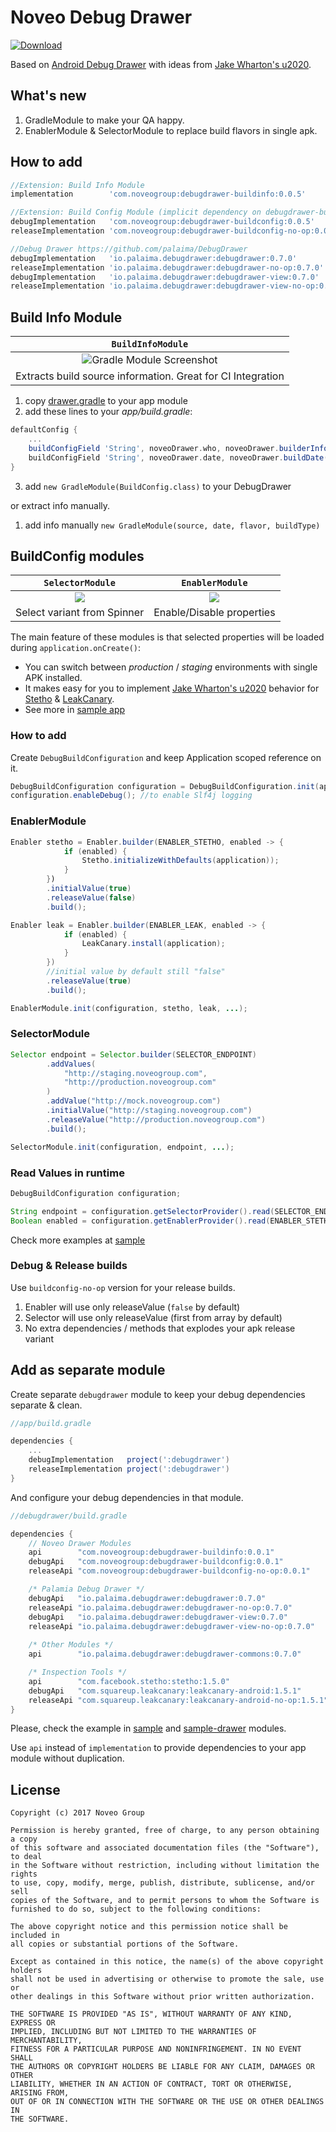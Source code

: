 # Noveo Debug Drawer
 [ ![Download](https://api.bintray.com/packages/noveo-nsk/maven/debugdrawer-base/images/download.svg) ](https://bintray.com/noveo-nsk/maven/debugdrawer-base/_latestVersion)
 
Based on [Android Debug Drawer](https://github.com/palaima/DebugDrawer) with ideas from [Jake Wharton's u2020](https://github.com/JakeWharton/u2020).

## What's new

1. GradleModule to make your QA happy.
2. EnablerModule & SelectorModule to replace build flavors in single apk.

## How to add

```groovy
//Extension: Build Info Module
implementation        'com.noveogroup:debugdrawer-buildinfo:0.0.5'

//Extension: Build Config Module (implicit dependency on debugdrawer-buildconfig-base)
debugImplementation   'com.noveogroup:debugdrawer-buildconfig:0.0.5'
releaseImplementation 'com.noveogroup:debugdrawer-buildconfig-no-op:0.0.5'

//Debug Drawer https://github.com/palaima/DebugDrawer
debugImplementation   'io.palaima.debugdrawer:debugdrawer:0.7.0'
releaseImplementation 'io.palaima.debugdrawer:debugdrawer-no-op:0.7.0'
debugImplementation   'io.palaima.debugdrawer:debugdrawer-view:0.7.0'
releaseImplementation 'io.palaima.debugdrawer:debugdrawer-view-no-op:0.7.0'
```

## Build Info Module

| `BuildInfoModule` |  
| :---: | 
| ![Gradle Module Screenshot](images/gradle-module.png) | 
| Extracts build source information. Great for CI Integration | 

1. copy [drawer.gradle](/sample/drawer.gradle) to your app module
2. add these lines to your _app/build.gradle_:
```groovy
defaultConfig {
    ...
    buildConfigField 'String', noveoDrawer.who, noveoDrawer.builderInfo()
    buildConfigField 'String', noveoDrawer.date, noveoDrawer.buildDate()
}
```
3. add `new GradleModule(BuildConfig.class)` to your DebugDrawer 

or extract info manually.

1. add info manually `new GradleModule(source, date, flavor, buildType)`

## BuildConfig modules

| `SelectorModule` | `EnablerModule` |
| :---: | :---: |
| ![](images/selector-module.png) | ![](images/enabler-module.png) |
| Select variant from Spinner | Enable/Disable properties | 

The main feature of these modules is that selected properties will be loaded during `application.onCreate()`:

* You can switch between _production_ / _staging_ environments with single APK installed.
* It makes easy for you to implement [Jake Wharton's u2020](https://github.com/JakeWharton/u2020) behavior for [Stetho](http://facebook.github.io/stetho/) & [LeakCanary](https://github.com/square/leakcanary).
* See more in [sample app](sample)

### How to add

Create `DebugBuildConfiguration` and keep Application scoped reference on it.

```java
DebugBuildConfiguration configuration = DebugBuildConfiguration.init(application);
configuration.enableDebug(); //to enable Slf4j logging
```

### EnablerModule

```java
Enabler stetho = Enabler.builder(ENABLER_STETHO, enabled -> {
            if (enabled) {
                Stetho.initializeWithDefaults(application));
            }
        })
        .initialValue(true)
        .releaseValue(false)
        .build();

Enabler leak = Enabler.builder(ENABLER_LEAK, enabled -> {
            if (enabled) {
                LeakCanary.install(application);
            }
        })
        //initial value by default still "false"
        .releaseValue(true) 
        .build();

EnablerModule.init(configuration, stetho, leak, ...);
```

### SelectorModule

```java
Selector endpoint = Selector.builder(SELECTOR_ENDPOINT)
        .addValues(
            "http://staging.noveogroup.com",
            "http://production.noveogroup.com"
        )
        .addValue("http://mock.noveogroup.com")
        .initialValue("http://staging.noveogroup.com")
        .releaseValue("http://production.noveogroup.com")
        .build();

SelectorModule.init(configuration, endpoint, ...);
```

### Read Values in runtime

```java
DebugBuildConfiguration configuration;

String endpoint = configuration.getSelectorProvider().read(SELECTOR_ENDPOINT);
Boolean enabled = configuration.getEnablerProvider().read(ENABLER_STETHO);
```

Check more examples at [sample](sample)

### Debug & Release builds

Use `buildconfig-no-op` version for your release builds. 

1. Enabler will use only releaseValue (`false` by default)
2. Selector will use only releaseValue (first from array by default)
3. No extra dependencies / methods that explodes your apk release variant

## Add as separate module

Create separate `debugdrawer` module to keep your debug dependencies separate & clean. 

```groovy
//app/build.gradle

dependencies {
    ...
    debugImplementation   project(':debugdrawer')
    releaseImplementation project(':debugdrawer')
}
```

And configure your debug dependencies in that module.

```groovy
//debugdrawer/build.gradle

dependencies {
    // Noveo Drawer Modules
    api        "com.noveogroup:debugdrawer-buildinfo:0.0.1"
    debugApi   "com.noveogroup:debugdrawer-buildconfig:0.0.1"
    releaseApi "com.noveogroup:debugdrawer-buildconfig-no-op:0.0.1"

    /* Palamia Debug Drawer */
    debugApi   "io.palaima.debugdrawer:debugdrawer:0.7.0"
    releaseApi "io.palaima.debugdrawer:debugdrawer-no-op:0.7.0"
    debugApi   "io.palaima.debugdrawer:debugdrawer-view:0.7.0"
    releaseApi "io.palaima.debugdrawer:debugdrawer-view-no-op:0.7.0"
    
    /* Other Modules */
    api        "io.palaima.debugdrawer:debugdrawer-commons:0.7.0"

    /* Inspection Tools */
    api        "com.facebook.stetho:stetho:1.5.0"
    debugApi   "com.squareup.leakcanary:leakcanary-android:1.5.1"
    releaseApi "com.squareup.leakcanary:leakcanary-android-no-op:1.5.1"
}
```

Please, check the example in [sample](sample) and [sample-drawer](sample-drawer) modules.

Use `api` instead of `implementation` to provide dependencies to your app module without duplication.

## License

```text
Copyright (c) 2017 Noveo Group

Permission is hereby granted, free of charge, to any person obtaining a copy
of this software and associated documentation files (the "Software"), to deal
in the Software without restriction, including without limitation the rights
to use, copy, modify, merge, publish, distribute, sublicense, and/or sell
copies of the Software, and to permit persons to whom the Software is
furnished to do so, subject to the following conditions:

The above copyright notice and this permission notice shall be included in
all copies or substantial portions of the Software.

Except as contained in this notice, the name(s) of the above copyright holders
shall not be used in advertising or otherwise to promote the sale, use or
other dealings in this Software without prior written authorization.

THE SOFTWARE IS PROVIDED "AS IS", WITHOUT WARRANTY OF ANY KIND, EXPRESS OR
IMPLIED, INCLUDING BUT NOT LIMITED TO THE WARRANTIES OF MERCHANTABILITY,
FITNESS FOR A PARTICULAR PURPOSE AND NONINFRINGEMENT. IN NO EVENT SHALL
THE AUTHORS OR COPYRIGHT HOLDERS BE LIABLE FOR ANY CLAIM, DAMAGES OR OTHER
LIABILITY, WHETHER IN AN ACTION OF CONTRACT, TORT OR OTHERWISE, ARISING FROM,
OUT OF OR IN CONNECTION WITH THE SOFTWARE OR THE USE OR OTHER DEALINGS IN
THE SOFTWARE.
```
